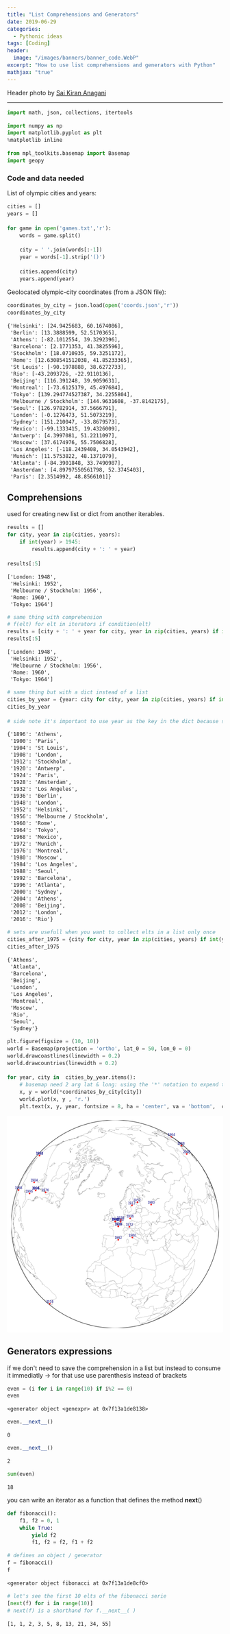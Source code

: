 ```yaml
---
title: "List Comprehensions and Generators"
date: 2019-06-29
categories:
  - Pythonic ideas
tags: [Coding]
header:
  image: "/images/banners/banner_code.WebP"
excerpt: "How to use list comprehensions and generators with Python"
mathjax: "true"
---
```


Header photo by [Sai Kiran Anagani](https://unsplash.com/@_imkiran)

---




```python
import math, json, collections, itertools
```


```python
import numpy as np
import matplotlib.pyplot as plt
%matplotlib inline
```


```python
from mpl_toolkits.basemap import Basemap
import geopy
```

### Code and data needed

List of olympic cities and years:


```python
cities = []
years = []

for game in open('games.txt','r'):
    words = game.split()
    
    city = ' '.join(words[:-1])
    year = words[-1].strip('()')

    cities.append(city)
    years.append(year)
```

Geolocated olympic-city coordinates (from a JSON file):


```python
coordinates_by_city = json.load(open('coords.json','r'))
coordinates_by_city
```




    {'Helsinki': [24.9425683, 60.1674086],
     'Berlin': [13.3888599, 52.5170365],
     'Athens': [-82.1012554, 39.3292396],
     'Barcelona': [2.1771353, 41.3825596],
     'Stockholm': [18.0710935, 59.3251172],
     'Rome': [12.6308541512038, 41.85233365],
     'St Louis': [-90.1978888, 38.6272733],
     'Rio': [-43.2093726, -22.9110136],
     'Beijing': [116.391248, 39.9059631],
     'Montreal': [-73.6125179, 45.497684],
     'Tokyo': [139.294774527387, 34.2255804],
     'Melbourne / Stockholm': [144.9631608, -37.8142175],
     'Seoul': [126.9782914, 37.5666791],
     'London': [-0.1276473, 51.5073219],
     'Sydney': [151.210047, -33.8679573],
     'Mexico': [-99.1333415, 19.4326009],
     'Antwerp': [4.3997081, 51.2211097],
     'Moscow': [37.6174976, 55.7506828],
     'Los Angeles': [-118.2439408, 34.0543942],
     'Munich': [11.5753822, 48.1371079],
     'Atlanta': [-84.3901848, 33.7490987],
     'Amsterdam': [4.89797550561798, 52.3745403],
     'Paris': [2.3514992, 48.8566101]}



## Comprehensions
used for creating new list or dict from another iterables.


```python
results = []
for city, year in zip(cities, years):
    if int(year) > 1945:
        results.append(city + ': ' + year)
        
results[:5]
```




    ['London: 1948',
     'Helsinki: 1952',
     'Melbourne / Stockholm: 1956',
     'Rome: 1960',
     'Tokyo: 1964']




```python
# same thing with comprehension
# f(elt) for elt in iterators if condition(elt)
results = [city + ': ' + year for city, year in zip(cities, years) if int(year) > 1945]
results[:5]
```




    ['London: 1948',
     'Helsinki: 1952',
     'Melbourne / Stockholm: 1956',
     'Rome: 1960',
     'Tokyo: 1964']




```python
# same thing but with a dict instead of a list
cities_by_year = {year: city for city, year in zip(cities, years) if int(year) > 1805}
cities_by_year

# side note it's important to use year as the key in the dict because some cities have seen the olympic games multiples times  
```




    {'1896': 'Athens',
     '1900': 'Paris',
     '1904': 'St Louis',
     '1908': 'London',
     '1912': 'Stockholm',
     '1920': 'Antwerp',
     '1924': 'Paris',
     '1928': 'Amsterdam',
     '1932': 'Los Angeles',
     '1936': 'Berlin',
     '1948': 'London',
     '1952': 'Helsinki',
     '1956': 'Melbourne / Stockholm',
     '1960': 'Rome',
     '1964': 'Tokyo',
     '1968': 'Mexico',
     '1972': 'Munich',
     '1976': 'Montreal',
     '1980': 'Moscow',
     '1984': 'Los Angeles',
     '1988': 'Seoul',
     '1992': 'Barcelona',
     '1996': 'Atlanta',
     '2000': 'Sydney',
     '2004': 'Athens',
     '2008': 'Beijing',
     '2012': 'London',
     '2016': 'Rio'}




```python
# sets are usefull when you want to collect elts in a list only once
cities_after_1975 = {city for city, year in zip(cities, years) if int(year) > 1975}
cities_after_1975
```




    {'Athens',
     'Atlanta',
     'Barcelona',
     'Beijing',
     'London',
     'Los Angeles',
     'Montreal',
     'Moscow',
     'Rio',
     'Seoul',
     'Sydney'}




```python
plt.figure(figsize = (10, 10))
world = Basemap(projection = 'ortho', lat_0 = 50, lon_0 = 0)
world.drawcoastlines(linewidth = 0.2)
world.drawcountries(linewidth = 0.2)

for year, city in  cities_by_year.items():
    # basemap need 2 arg lat & long: using the '*' notation to expend the tuple in coordinates_by_city
    x, y = world(*coordinates_by_city[city])
    world.plot(x, y , 'r.')
    plt.text(x, y, year, fontsize = 8, ha = 'center', va = 'bottom',  color = 'navy')
```


![png](/images/2019-06-29-list-comprehension-generators/output_14_0.png)


## Generators expressions
if we don't need to save the comprehension in a list but instead to consume it immediatly -> for that use use parenthesis instead of brackets


```python
even = (i for i in range(10) if i%2 == 0)
even
```




    <generator object <genexpr> at 0x7f13a1de8138>




```python
even.__next__()
```




    0




```python
even.__next__()
```




    2




```python
sum(even)
```




    18



you can write an iterator as a function that defines the method __next__()


```python
def fibonacci():
    f1, f2 = 0, 1
    while True:
        yield f2
        f1, f2 = f2, f1 + f2
```


```python
# defines an object / generator
f = fibonacci()
f
```




    <generator object fibonacci at 0x7f13a1de8cf0>




```python
# let's see the first 10 elts of the fibonacci serie
[next(f) for i in range(10)]
# next(f) is a shorthand for f.__next__( )
```




    [1, 1, 2, 3, 5, 8, 13, 21, 34, 55]




```python

```
